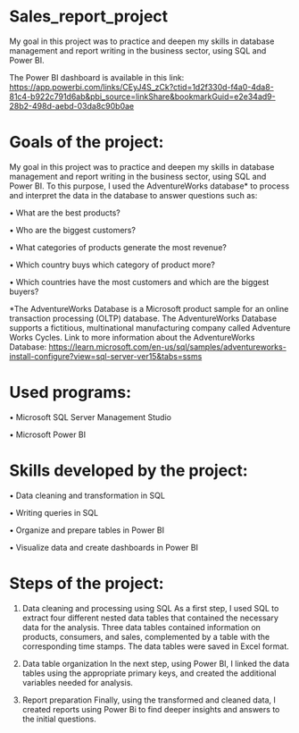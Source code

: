 # Sales_report_project
My goal in this project was to practice and deepen my skills in database management and report writing in the business sector, using SQL and Power BI.

The Power BI dashboard is available in this link: https://app.powerbi.com/links/CEyJ4S_zCk?ctid=1d2f330d-f4a0-4da8-81c4-b922c791d6ab&pbi_source=linkShare&bookmarkGuid=e2e34ad9-28b2-498d-aebd-03da8c90b0ae

# Goals of the project:
My goal in this project was to practice and deepen my skills in database management and report writing in the business sector, using SQL and Power BI.
To this purpose, I used the AdventureWorks database* to process and interpret the data in the database to answer questions such as:

•	What are the best products?

•	Who are the biggest customers?

•	What categories of products generate the most revenue?

•	Which country buys which category of product more?

•	Which countries have the most customers and which are the biggest buyers?


*The AdventureWorks Database is a Microsoft product sample for an online transaction processing (OLTP) database. The AdventureWorks Database supports a fictitious, multinational manufacturing company called Adventure Works Cycles.
Link to more information about the AdventureWorks Database: https://learn.microsoft.com/en-us/sql/samples/adventureworks-install-configure?view=sql-server-ver15&tabs=ssms

# Used programs:
•	Microsoft SQL Server Management Studio

•	Microsoft Power BI

# Skills developed by the project:

•	Data cleaning and transformation in SQL

•	Writing queries in SQL

•	Organize and prepare tables in Power BI

•	Visualize data and create dashboards in Power BI


# Steps of the project:

1.	Data cleaning and processing using SQL
As a first step, I used SQL to extract four different nested data tables that contained the necessary data for the analysis. 
Three data tables contained information on products, consumers, and sales, complemented by a table with the corresponding time stamps. The data tables were saved in Excel format.

2.	Data table organization
In the next step, using Power BI, I linked the data tables using the appropriate primary keys, and created the additional variables needed for analysis.
 

3.	Report preparation
Finally, using the transformed and cleaned data, I created reports using Power Bi to find deeper insights and answers to the initial questions.

 
